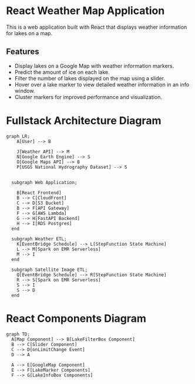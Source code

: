 # React Weather Map Application

This is a web application built with React that displays weather information for lakes on a map.

## Features

- Display lakes on a Google Map with weather information markers.
- Predict the amount of ice on each lake.
- Filter the number of lakes displayed on the map using a slider.
- Hover over a lake marker to view detailed weather information in an info window.
- Cluster markers for improved performance and visualization.

# Fullstack Architecture Diagram
```mermaid
graph LR;
    A[User] --> B

    J[Weather API] --> M
    N[Google Earth Engine] --> S
    O[Google Maps API] --> B
    P[USGS National Hydrography Dataset] --> S


  subgraph Web Application;
    
    B[React Frontend]
    B --> C[CloudFront]
    C --> D[S3 Bucket]
    B --> F[API Gateway]
    F --> G[AWS Lambda]
    G --> H[FastAPI Backend]
    H --> I[RDS Postgres]
  end

  subgraph Weather ETL;
    K[EventBridge Schedule] --> L[StepFunction State Machine]
    L --> M[Spark on EMR Serverless]
    M --> I
  end

  subgraph Satellite Image ETL;
    Q[EventBridge Schedule] --> R[StepFunction State Machine]
    R --> S[Spark on EMR Serverless]
    S --> I
    S --> D
  end

```

# React Components Diagram
```mermaid
graph TD;
  A[Map Component] --> B[LakeFilterBox Component]
  B --> C[Slider Component]
  C --> D[onLimitChange Event]
  D --> A

  A --> E[GoogleMap Component]
  E --> F[LakeMarker Components]
  F --> G[LakeInfoBox Components]
```

